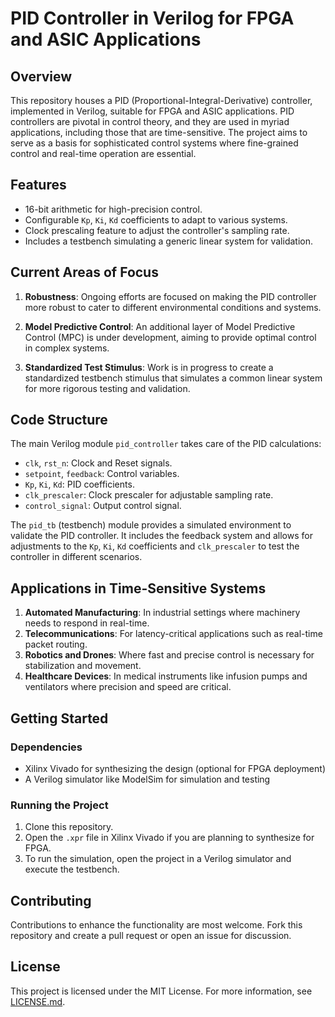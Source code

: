 # PID Controller in Verilog for FPGA and ASIC Applications

## Overview

This repository houses a PID (Proportional-Integral-Derivative) controller, implemented in Verilog, suitable for FPGA and ASIC applications. PID controllers are pivotal in control theory, and they are used in myriad applications, including those that are time-sensitive. The project aims to serve as a basis for sophisticated control systems where fine-grained control and real-time operation are essential.

## Features

- 16-bit arithmetic for high-precision control.
- Configurable `Kp`, `Ki`, `Kd` coefficients to adapt to various systems.
- Clock prescaling feature to adjust the controller's sampling rate.
- Includes a testbench simulating a generic linear system for validation.
  
## Current Areas of Focus

1. **Robustness**: Ongoing efforts are focused on making the PID controller more robust to cater to different environmental conditions and systems.

2. **Model Predictive Control**: An additional layer of Model Predictive Control (MPC) is under development, aiming to provide optimal control in complex systems.

3. **Standardized Test Stimulus**: Work is in progress to create a standardized testbench stimulus that simulates a common linear system for more rigorous testing and validation.

## Code Structure

The main Verilog module `pid_controller` takes care of the PID calculations:

- `clk`, `rst_n`: Clock and Reset signals.
- `setpoint`, `feedback`: Control variables.
- `Kp`, `Ki`, `Kd`: PID coefficients.
- `clk_prescaler`: Clock prescaler for adjustable sampling rate.
- `control_signal`: Output control signal.

The `pid_tb` (testbench) module provides a simulated environment to validate the PID controller. It includes the feedback system and allows for adjustments to the `Kp`, `Ki`, `Kd` coefficients and `clk_prescaler` to test the controller in different scenarios.

## Applications in Time-Sensitive Systems

1. **Automated Manufacturing**: In industrial settings where machinery needs to respond in real-time.
2. **Telecommunications**: For latency-critical applications such as real-time packet routing.
3. **Robotics and Drones**: Where fast and precise control is necessary for stabilization and movement.
4. **Healthcare Devices**: In medical instruments like infusion pumps and ventilators where precision and speed are critical.

## Getting Started

### Dependencies

- Xilinx Vivado for synthesizing the design (optional for FPGA deployment)
- A Verilog simulator like ModelSim for simulation and testing

### Running the Project

1. Clone this repository.
2. Open the `.xpr` file in Xilinx Vivado if you are planning to synthesize for FPGA.
3. To run the simulation, open the project in a Verilog simulator and execute the testbench.

## Contributing

Contributions to enhance the functionality are most welcome. Fork this repository and create a pull request or open an issue for discussion.

## License

This project is licensed under the MIT License. For more information, see [LICENSE.md](https://github.com/roboticvedant/Verilog-PID-Controller/blob/main/LICENSE).


